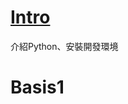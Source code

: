 # [Intro](https://nbviewer.jupyter.org/github/nphard001/MLPython/blob/master/Intro.ipynb)
介紹Python、安裝開發環境

# Basis1
